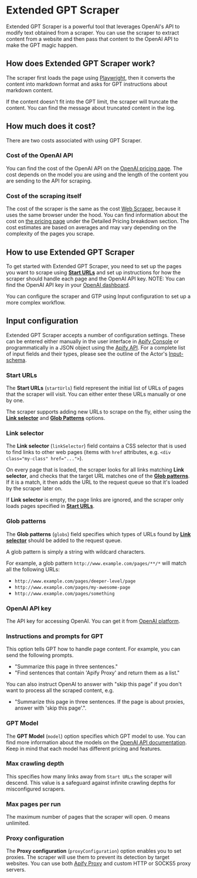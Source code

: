 # Extended GPT Scraper

Extended GPT Scraper is a powerful tool that leverages OpenAI's API to modify text obtained from a scraper.
You can use the scraper to extract content from a website and then pass that content to the OpenAI API to make the GPT magic happen.

## How does Extended GPT Scraper work?

The scraper first loads the page using [Playwright](https://playwright.dev/), then
it converts the content into markdown format and asks for GPT instructions about markdown content.

If the content doesn't fit into the GPT limit, the scraper will truncate the content. You can find the message about truncated content in the log.

## How much does it cost?

There are two costs associated with using GPT Scraper.

### Cost of the OpenAI API

You can find the cost of the OpenAI API on the [OpenAI pricing page](https://openai.com/pricing/).
The cost depends on the model you are using and the length of the content you are sending to the API for scraping.

### Cost of the scraping itself

The cost of the scraper is the same as the cost [Web Scraper](https://apify.com/apify/web-scraper), because it uses the same browser under the hood.
You can find information about the cost on [the pricing page](https://apify.com/pricing) under the Detailed Pricing breakdown section.
The cost estimates are based on averages and may vary depending on the complexity of the pages you scrape.

## How to use Extended GPT Scraper

To get started with Extended GPT Scraper, you need to set up the pages you want to scrape using [**Start URLs**](#start-urls) and set up instructions for how the scraper should handle each page and the OpenAI API key.
NOTE: You can find the OpenAI API key in your [OpenAI dashboard](https://beta.openai.com/account/api-keys).

You can configure the scraper and GTP using Input configuration to set up a more complex workflow.

## Input configuration

Extended GPT Scraper accepts a number of configuration settings.
These can be entered either manually in the user interface in [Apify Console](https://console.apify.com)
or programmatically in a JSON object using the [Apify API](https://apify.com/docs/api/v2#/reference/actors/run-collection/run-actor).
For a complete list of input fields and their types, please see the outline of the Actor's [Input-schema](https://apify.com/apify/playwright-scraper/input-schema).

### Start URLs

The **Start URLs** (`startUrls`) field represent the initial list of URLs of pages that the scraper will visit. You can either enter these URLs manually or one by one.

The scraper supports adding new URLs to scrape on the fly, either using the **[Link selector](#link-selector)** and **[Glob Patterns](#glob-patterns)** options.

### Link selector

The **Link selector** (`linkSelector`) field contains a CSS selector that is used to find links to other web pages (items with `href` attributes, e.g. `<div class="my-class" href="...">`).

On every page that is loaded, the scraper looks for all links matching **Link selector**, and checks that the target URL matches one of the [**Glob patterns**](#glob-patterns). If it is a match, it then adds the URL to the request queue so that it's loaded by the scraper later on.

If **Link selector** is empty, the page links are ignored, and the scraper only loads pages specified in **[Start URLs](#start-urls)**.

### Glob patterns

The **Glob patterns** (`globs`) field specifies which types of URLs found by **[Link selector](#link-selector)** should be added to the request queue.

A glob pattern is simply a string with wildcard characters.

For example, a glob pattern `http://www.example.com/pages/**/*` will match all the
following URLs:

-   `http://www.example.com/pages/deeper-level/page`
-   `http://www.example.com/pages/my-awesome-page`
-   `http://www.example.com/pages/something`

### OpenAI API key

The API key for accessing OpenAI. You can get it from <a href='https://platform.openai.com/account/api-keys' target='_blank' rel='noopener'>OpenAI platform</a>.

### Instructions and prompts for GPT

This option tells GPT how to handle page content. For example, you can send the following prompts.

- "Summarize this page in three sentences."
- "Find sentences that contain 'Apify Proxy' and return them as a list."

You can also instruct OpenAI to answer with "skip this page" if you don't want to process all the scraped content, e.g.

- "Summarize this page in three sentences. If the page is about proxies, answer with 'skip this page'.".

### GPT Model

The **GPT Model** (`model`) option specifies which GPT model to use.
You can find more information about the models on the [OpenAI API documentation](https://platform.openai.com/docs/models/overview).
Keep in mind that each model has different pricing and features.

### Max crawling depth

This specifies how many links away from `Start URLs` the scraper will descend.
This value is a safeguard against infinite crawling depths for misconfigured scrapers.

### Max pages per run

The maximum number of pages that the scraper will open. 0 means unlimited.

### Proxy configuration

The **Proxy configuration** (`proxyConfiguration`) option enables you to set proxies.
The scraper will use them to prevent its detection by target websites.
You can use both [Apify Proxy](https://apify.com/proxy) and custom HTTP or SOCKS5 proxy servers.
